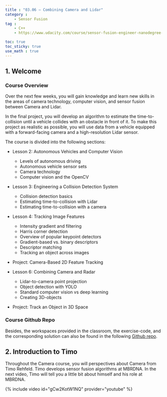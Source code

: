 ```yaml
---
title : "03.06 — Combining Camera and Lidar"
category :
    - Sensor Fusion
tag : 
    - C++
    - https://www.udacity.com/course/sensor-fusion-engineer-nanodegree--nd313

toc: true  
toc_sticky: true 
use_math : true
---
```




## 1. Welcome

### Course Overview

Over the next few weeks, you will gain knowledge and learn new skills in the areas of camera technology, computer vision, and sensor fusion between Camera and Lidar.

In the final project, you will develop an algorithm to estimate the time-to-collision until a vehicle collides with an obstacle in front of it. To make this project as realistic as possible, you will use data from a vehicle equipped with a forward-facing camera and a high-resolution Lidar sensor.

The course is divided into the following sections:

- Lesson 2: Autonomous Vehicles and Computer Vision
    - Levels of autonomous driving
    - Autonomous vehicle sensor sets
    - Camera technology
    - Computer vision and the OpenCV

- Lesson 3: Engineering a Collision Detection System
    - Collision detection basics
    - Estimating time-to-collision with Lidar
    - Estimating time-to-collision with a camera

- Lesson 4: Tracking Image Features
    - Intensity gradient and filtering
    - Harris corner detection
    - Overview of popular keypoint detectors
    - Gradient-based vs. binary descriptors
    - Descriptor matching
    - Tracking an object across images

- Project: Camera-Based 2D Feature Tracking

- Lesson 6: Combining Camera and Radar
    - Lidar-to-camera point projection
    - Object detection with YOLO
    - Standard computer vision vs deep learning
    - Creating 3D-objects

- Project: Track an Object in 3D Space


### Course Github Repo

Besides, the workspaces provided in the classroom, the exercise-code, and the corresponding solution can also be found in the following [Github repo](https://github.com/udacity/SFND_Camera).



## 2. Introduction to Timo

Throughout the Camera course, you will perspectives about Camera from Timo Rehfeld. Timo develops sensor fusion algorithms at MBRDNA. In the next video, Timo will tell you a little bit about himself and his role at MBRDNA.

{% include video id="gCw2KotW1NQ" provider="youtube" %}
